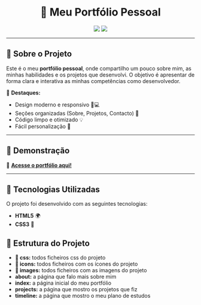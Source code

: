 <h1 align="center"> 🚀 Meu Portfólio Pessoal </h1>


<p align="center">
  <img src="https://img.shields.io/badge/HTML5-%23E34F26.svg?style=for-the-badge&logo=html5&logoColor=white">
  <img src="https://img.shields.io/badge/CSS3-%231572B6.svg?style=for-the-badge&logo=css3&logoColor=white">
</p>

---

## 📖 Sobre o Projeto
Este é o meu **portfólio pessoal**, onde compartilho um pouco sobre mim, as minhas habilidades e os projetos que desenvolvi. O objetivo é apresentar de forma clara e interativa as minhas competências como desenvolvedor.

🎯 **Destaques:**
- Design moderno e responsivo 📱💻
- Seções organizadas (Sobre, Projetos, Contacto) 📌
- Código limpo e otimizado 💡
- Fácil personalização 🎨

---

## 🎨 Demonstração  
🔗 **[Acesse o portfólio aqui!]([https://seu-site.com/](https://samuel00ferreira00.github.io/meu_portfolio/))**  

---

## 🚀 Tecnologias Utilizadas
O projeto foi desenvolvido com as seguintes tecnologias:

- **HTML5** 🌍  
- **CSS3** 🎨  
 
 



## 📂 Estrutura do Projeto
- **📂 css:** todos ficheiros css do projeto
- **📂 icons:** todos ficheiros com os ícones do projeto
- **📂 images:** todos ficheiros com as imagens do projeto
- **about:** a página que falo mais sobre mim
- **index:** a página inicial do meu portfólio
- **projects:** a página que mostro os projetos que fiz
- **timeline:** a página que mostro o meu plano de estudos
